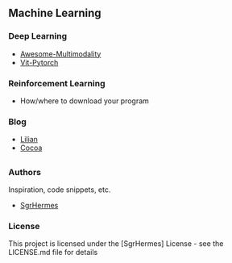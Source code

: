 ## Machine Learning

### Deep Learning
* [Awesome-Multimodality](https://github.com/Yutong-Zhou-cv/Awesome-Multimodality) 
* [Vit-Pytorch](https://github.com/lucidrains/vit-pytorch) 

### Reinforcement Learning
* How/where to download your program

### Blog
* [Lilian](https://lilianweng.github.io)
* [Cocoa](https://cocoa-t.tistory.com/category/Machine%20Learning/Multimodal%20Learning)

##
### Authors
Inspiration, code snippets, etc.
* [SgrHermes](https://github.com/SgrHermes/Referance/edit/main/README.md)

### License
This project is licensed under the [SgrHermes] License - see the LICENSE.md file for details

